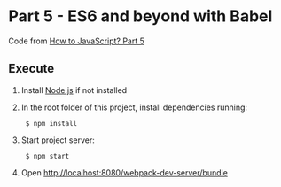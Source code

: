 # Part 5 - ES6 and beyond with Babel

Code from [How to JavaScript? Part 5](https://medium.com/@jun.hanamaki/how-to-javascript-or-yet-another-javascript-guide-part-5-es6-and-beyond-with-babel-b5e51da2afcc#.oqmjqhk8x)

## Execute

1. Install [Node.js](https://nodejs.org/) if not installed

2. In the root folder of this project, install dependencies running:

        $ npm install

3. Start project server:

        $ npm start

4. Open [http://localhost:8080/webpack-dev-server/bundle](http://localhost:8080/webpack-dev-server/bundle)